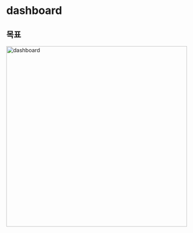 # dashboard

## 목표  
<img width="476" alt="dashboard" src="https://user-images.githubusercontent.com/63439911/124548705-0b73c180-de69-11eb-8022-446f569c890d.png">
